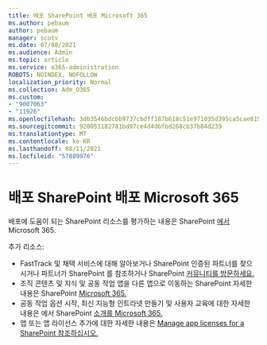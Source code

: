 ```yaml
---
title: 배포 SharePoint 배포 Microsoft 365
ms.author: pebaum
author: pebaum
manager: scotv
ms.date: 07/08/2021
ms.audience: Admin
ms.topic: article
ms.service: o365-administration
ROBOTS: NOINDEX, NOFOLLOW
localization_priority: Normal
ms.collection: Adm_O365
ms.custom:
- "9007063"
- "11926"
ms.openlocfilehash: 3db3546bdcbb9737cbdff187b618c51e971035d395ca5cae8195bbc0e360b313
ms.sourcegitcommit: 920051182781bd97ce4d4d6fbd268cb37b84d239
ms.translationtype: MT
ms.contentlocale: ko-KR
ms.lasthandoff: 08/11/2021
ms.locfileid: "57889976"
---
```

# <a name="deploy-sharepoint-in-microsoft-365"></a>배포 SharePoint 배포 Microsoft 365

배포에 도움이 되는 SharePoint 리소스를 평가하는 내용은 SharePoint [에서](https://docs.microsoft.com/sharepoint/introduction)Microsoft 365. 

추가 리소스: 

- FastTrack 및 채택 서비스에 대해 알아보거나 SharePoint 인증된 파트너를 찾으시거나 파트너가 SharePoint 를 참조하거나 SharePoint [커뮤니티를 방문하세요.](https://techcommunity.microsoft.com/t5/sharepoint/ct-p/SharePoint) [](https://docs.microsoft.com/microsoft-365/sharepoint/sharepoint-partners-sharepoint-support) 
- 조직 콘텐츠 및 지식 및 공동 작업 앱을 다른 앱으로 이동하는 SharePoint 자세한 내용은 SharePoint [Microsoft 365.](https://docs.microsoft.com/sharepoint/introduction#migration) 
- 공동 작업 옵션 시작, 최신 지능형 인트라넷 만들기 및 사용자 교육에 대한 자세한 내용은 에서 SharePoint [소개를 Microsoft 365.](https://docs.microsoft.com/sharepoint/introduction#collaboration) 
- 앱 또는 앱 라이선스 추가에 대한 자세한 내용은 [Manage app licenses for a SharePoint 참조하십시오.](https://docs.microsoft.com/sharepoint/manage-app-licenses) 


